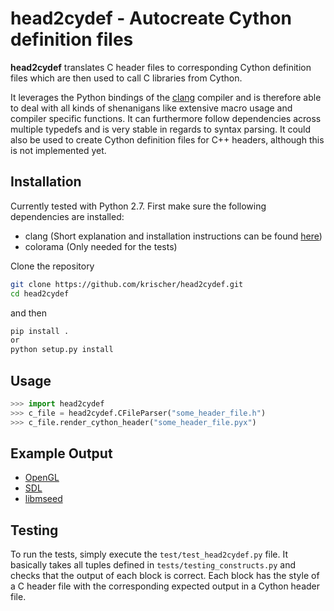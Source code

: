 # head2cydef - Autocreate Cython definition files

**head2cydef** translates C header files to corresponding Cython definition files
which are then used to call C libraries from Cython.

It leverages the Python bindings of the [clang](http://clang.llvm.org/)
compiler and is therefore able to deal with all kinds of shenanigans like
extensive macro usage and compiler specific functions. It can furthermore
follow dependencies across multiple typedefs and is very stable in regards to
syntax parsing. It could also be used to create Cython definition files for C++
headers, although this is not implemented yet.

## Installation
Currently tested with Python 2.7. First make sure the following dependencies are installed:

* clang (Short explanation and installation instructions can be found [here](https://github.com/krischer/head2cydef/blob/master/README.md))
* colorama (Only needed for the tests)


Clone the repository

```bash
git clone https://github.com/krischer/head2cydef.git
cd head2cydef
```

and then

```bash
pip install .
or
python setup.py install
```

## Usage

```python
>>> import head2cydef
>>> c_file = head2cydef.CFileParser("some_header_file.h")
>>> c_file.render_cython_header("some_header_file.pyx")
```

## Example Output

* [OpenGL](https://gist.github.com/4219796)
* [SDL](https://gist.github.com/4219808)
* [libmseed](https://gist.github.com/4219818)

## Testing

To run the tests, simply execute the `test/test_head2cydef.py` file. It
basically takes all tuples defined in `tests/testing_constructs.py` and checks
that the output of each block is correct. Each block has the style of a C
header file with the corresponding expected output in a Cython header file.
